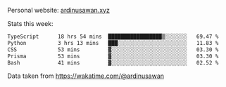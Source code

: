 Personal website: [ardinusawan.xyz](https://ardinusawan.xyz)

Stats this week:
<!--START_SECTION:waka-->

```txt
TypeScript      18 hrs 54 mins  █████████████████▒░░░░░░░   69.47 %
Python          3 hrs 13 mins   ███░░░░░░░░░░░░░░░░░░░░░░   11.83 %
CSS             53 mins         ▓░░░░░░░░░░░░░░░░░░░░░░░░   03.30 %
Prisma          53 mins         ▓░░░░░░░░░░░░░░░░░░░░░░░░   03.30 %
Bash            41 mins         ▓░░░░░░░░░░░░░░░░░░░░░░░░   02.52 %
```

<!--END_SECTION:waka-->
Data taken from https://wakatime.com/@ardinusawan
